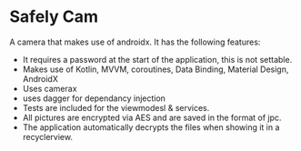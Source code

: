 # Safely Cam 
A camera that makes use of androidx.
It has the following features:
- It requires a password at the start of the application, this is not settable.
- Makes use of Kotlin, MVVM, coroutines, Data Binding, Material Design, AndroidX
- Uses camerax
- uses dagger for dependancy injection
- Tests are included for the viewmodesl & services.
- All pictures are encrypted via AES and are saved in the format of jpc.
- The application automatically decrypts the files when showing it in a recyclerview.
